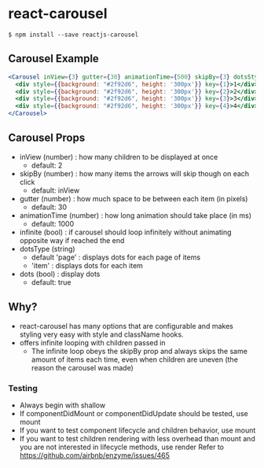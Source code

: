 # react-carousel
`$ npm install --save reactjs-carousel`
## Carousel Example
  ```jsx
<Carousel inView={3} gutter={30} animationTime={500} skipBy={3} dotsStyle={dotsStyle} infinite>
    <div style={{background: "#2f92d6", height: '300px'}} key={1}>1</div>
    <div style={{background: "#2f92d6", height: '300px'}} key={2}>2</div>
    <div style={{background: "#2f92d6", height: '300px'}} key={3}>3</div>
    <div style={{background: "#2f92d6", height: '300px'}} key={4}>4</div>
</Carousel>
  ```

## Carousel Props
  * inView (number) : how many children to be displayed at once   
    * default: 2   
  * skipBy (number) : how many items the arrows will skip though on each click   
    * default: inView   
  * gutter (number) : how much space to be between each item (in pixels)   
    * default: 30   
  * animationTime (number) : how long animation should take place (in ms)   
    * default: 1000   
  * infinite (bool) : if carousel should loop infinitely without animating opposite way if reached the end   
  * dotsType (string)   
    * default 'page' : displays dots for each page of items   
    * 'item' : displays dots for each item
  * dots (bool) : display dots
    * default: true   

## Why?   
 * react-carousel has many options that are configurable and makes styling very easy with style and className hooks.
 * offers infinite looping with children passed in
   * The infinite loop obeys the skipBy prop and always skips the same amount of items each time, even when children are uneven (the reason the carousel was made)

### Testing
  * Always begin with shallow
  * If componentDidMount or componentDidUpdate should be tested, use mount
  * If you want to test component lifecycle and children behavior, use mount
  * If you want to test children rendering with less overhead than mount and you are not interested in lifecycle methods, use render
  Refer to https://github.com/airbnb/enzyme/issues/465
